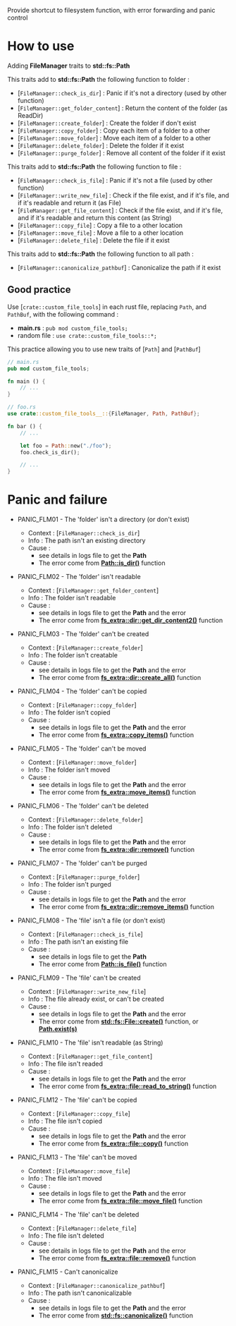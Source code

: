 Provide shortcut to filesystem function, with error forwarding and panic control

# How to use

Adding __FileManager__ traits to __std::fs::Path__

This traits add to __std::fs::Path__ the following function to folder :

* [`FileManager::check_is_dir`] : Panic if it's not a directory (used by other function)
* [`FileManager::get_folder_content`] : Return the content of the folder (as ReadDir)
* [`FileManager::create_folder`] : Create the folder if don't exist
* [`FileManager::copy_folder`] : Copy each item of a folder to a other
* [`FileManager::move_folder`] : Move each item of a folder to a other
* [`FileManager::delete_folder`] : Delete the folder if it exist
* [`FileManager::purge_folder`] : Remove all content of the folder if it exist

This traits add to __std::fs::Path__ the following function to file :

* [`FileManager::check_is_file`] : Panic if it's not a file (used by other function)
* [`FileManager::write_new_file`] : Check if the file exist, and if it's file, and if it's readable and return it (as File)
* [`FileManager::get_file_content`] : Check if the file exist, and if it's file, and if it's readable and return this content (as String)
* [`FileManager::copy_file`] : Copy a file to a other location
* [`FileManager::move_file`] : Move a file to a other location
* [`FileManager::delete_file`] : Delete the file if it exist

This traits add to __std::fs::Path__ the following function to all path :

* [`FileManager::canonicalize_pathbuf`] : Canonicalize the path if it exist

## Good practice

Use [`crate::custom_file_tools`] in each rust file, replacing `Path`, and `PathBuf`, with the following command :

* __main.rs__ : `pub mod custom_file_tools;`
* random file : `use crate::custom_file_tools::*;`

This practice allowing you to use new traits of [`Path`] and [`PathBuf`]

```rust
// main.rs
pub mod custom_file_tools;

fn main () {
    // ...
}
```

```rust
// foo.rs
use crate::custom_file_tools__::{FileManager, Path, PathBuf};

fn bar () {
    // ...

    let foo = Path::new("./foo");
    foo.check_is_dir();

    // ...
}

```

# Panic and failure

* PANIC_FLM01 - The 'folder' isn't a directory (or don't exist)
    * Context : [`FileManager::check_is_dir`]
    * Info : The path isn't an existing directory
    * Cause :
        * see details in logs file to get the __Path__
        * The error come from [__Path::is_dir()__](https://doc.rust-lang.org/std/path/struct.Path.html#method.is_dir) function

* PANIC_FLM02 - The 'folder' isn't readable
    * Context : [`FileManager::get_folder_content`]
    * Info : The folder isn't readable
    * Cause :
        * see details in logs file to get the __Path__ and the error
        * The error come from [__fs_extra::dir::get_dir_content2()__](https://docs.rs/fs_extra/latest/fs_extra/dir/fn.get_dir_content2.html) function

* PANIC_FLM03 - The 'folder' can't be created
    * Context : [`FileManager::create_folder`]
    * Info : The folder isn't creatable
    * Cause :
        * see details in logs file to get the __Path__ and the error
        * The error come from [__fs_extra::dir::create_all()__](https://docs.rs/fs_extra/latest/fs_extra/dir/fn.create_all.html) function

* PANIC_FLM04 - The 'folder' can't be copied
    * Context : [`FileManager::copy_folder`]
    * Info : The folder isn't copied
    * Cause :
        * see details in logs file to get the __Path__ and the error
        * The error come from [__fs_extra::copy_items()__](https://docs.rs/fs_extra/latest/fs_extra/fn.copy_items.html) function

* PANIC_FLM05 - The 'folder' can't be moved
    * Context : [`FileManager::move_folder`]
    * Info : The folder isn't moved
    * Cause :
        * see details in logs file to get the __Path__ and the error
        * The error come from [__fs_extra::move_items()__](https://docs.rs/fs_extra/latest/fs_extra/fn.move_items.html) function

* PANIC_FLM06 - The 'folder' can't be deleted
    * Context : [`FileManager::delete_folder`]
    * Info : The folder isn't deleted
    * Cause :
        * see details in logs file to get the __Path__ and the error
        * The error come from [__fs_extra::dir::remove()__](https://docs.rs/fs_extra/latest/fs_extra/dir/fn.remove.html) function

* PANIC_FLM07 - The 'folder' can't be purged
    * Context : [`FileManager::purge_folder`]
    * Info : The folder isn't purged
    * Cause :
        * see details in logs file to get the __Path__ and the error
        * The error come from [__fs_extra::dir::remove_items()__](https://docs.rs/fs_extra/latest/fs_extra/fn.remove_items.html) function

* PANIC_FLM08 - The 'file' isn't a file (or don't exist)
    * Context : [`FileManager::check_is_file`]
    * Info : The path isn't an existing file
    * Cause :
        * see details in logs file to get the __Path__
        * The error come from [__Path::is_file()__](https://doc.rust-lang.org/std/path/struct.Path.html#method.is_file) function

* PANIC_FLM09 - The 'file' can't be created
    * Context : [`FileManager::write_new_file`]
    * Info : The file already exist, or can't be created
    * Cause :
        * see details in logs file to get the __Path__ and the error
        * The error come from [__std::fs::File::create()__](https://doc.rust-lang.org/std/fs/struct.File.html#method.create) function, or [__Path.exist(s)__](https://doc.rust-lang.org/std/path/struct.Path.html#method.exists)

* PANIC_FLM10 - The 'file' isn't readable (as String)
    * Context : [`FileManager::get_file_content`]
    * Info : The file isn't readed
    * Cause :
        * see details in logs file to get the __Path__ and the error
        * The error come from [__fs_extra::file::read_to_string()__](https://docs.rs/fs_extra/latest/fs_extra/file/fn.read_to_string.html) function

* PANIC_FLM12 - The 'file' can't be copied
    * Context : [`FileManager::copy_file`]
    * Info : The file isn't copied
    * Cause :
        * see details in logs file to get the __Path__ and the error
        * The error come from [__fs_extra::file::copy()__](https://docs.rs/fs_extra/latest/fs_extra/file/fn.copy.html) function

* PANIC_FLM13 - The 'file' can't be moved
    * Context : [`FileManager::move_file`]
    * Info : The file isn't moved
    * Cause :
        * see details in logs file to get the __Path__ and the error
        * The error come from [__fs_extra::file::move_file()__](https://docs.rs/fs_extra/latest/fs_extra/file/fn.move_file.html) function

* PANIC_FLM14 - The 'file' can't be deleted
    * Context : [`FileManager::delete_file`]
    * Info : The file isn't deleted
    * Cause :
        * see details in logs file to get the __Path__ and the error
        * The error come from [__fs_extra::file::remove()__](https://docs.rs/fs_extra/latest/fs_extra/file/fn.remove.html) function

* PANIC_FLM15 - Can't canonicalize
    * Context : [`FileManager::canonicalize_pathbuf`]
    * Info : The path isn't canonicalizable
    * Cause :
        * see details in logs file to get the __Path__ and the error
        * The error come from [__std::fs::canonicalize()__](https://doc.rust-lang.org/std/fs/fn.canonicalize.html) function
